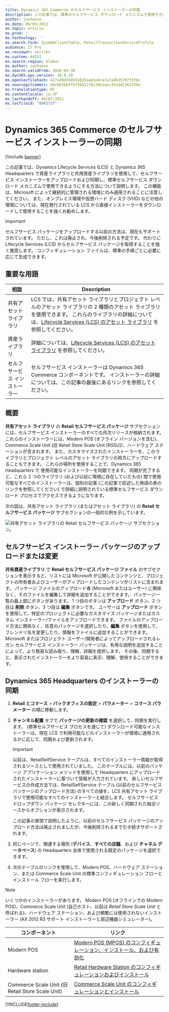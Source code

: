 ```yaml
---
title: Dynamics 365 Commerce のセルフサービス インストーラーの同期
description: この記事では、標準のセルフサービス ダウンロード メカニズムで使用できるように、セルフサービス インストーラーをアップロードおよび同期する方法について説明します。
author: jashanno
ms.date: 06/03/2022
ms.topic: article
ms.prod: ''
ms.technology: ''
ms.search.form: SysAADClientTable, RetailTransactionServiceProfile
audience: IT Pro
ms.reviewer: sericks
ms.custom: 44351
ms.search.region: Global
ms.author: jashanno
ms.search.validFrom: 2020-04-30
ms.dyn365.ops.version: 10.0.10
ms.openlocfilehash: 427ad0d3b8651635aae5e4ca7a7adb35707f5fbc
ms.sourcegitcommit: ddcb62bb5fbf26a1178c2bb1aec45a3d2362339e
ms.translationtype: HT
ms.contentlocale: ja-JP
ms.lasthandoff: 06/07/2022
ms.locfileid: "8942737"
---
```

# <a name="synchronize-self-service-installers-in-dynamics-365-commerce"></a>Dynamics 365 Commerce のセルフサービス インストーラーの同期

[!include [banner](../../includes/banner.md)]

この記事では、Dynamics Lifecycle Services (LCS) と Dynamics 365 Headquarters で資産ライブラリと共用資産ライブラリを使用して、セルフサービス インストーラーをアップロードおよび同期し、標準セルフサービス ダウンロード メカニズムで使用できるようにする方法について説明します。 この機能は、Microsoft によって継続的に管理される環境にのみ適用されることに注意してください。 また、オンプレミス環境や仮想ハード ディスク (VHD) などの他の環境については、現在発行されている LCS から直接インストーラーをダウンロードして使用することを強くお勧めします。

> [!IMPORTANT]
> セルフサービス パッケージをアップロードする以前の方法は、現在もサポートされています。 ただし、これは廃止され、今後削除される予定です。 代わりに Lifecycle Services (LCS) からセルフサービス パッケージを取得することを強く推奨します。 コンフィギュレーション ファイルは、標準の手順ごとに必要に応じて生成できます。

## <a name="key-terms"></a>重要な用語

| 相談 | Description |
|---|---|
| 共有アセット ライブラリ | LCS では、共有アセット ライブラリとプロジェクト レベルのアセット ライブラリの 2 種類のアセット ライブラリを使用できます。 これらのライブラリの詳細については、[Lifecycle Services (LCS) のアセット ライブラリ](../../fin-ops-core/dev-itpro/lifecycle-services/asset-library.md) を参照してください。 |
| 資産ライブラリ | 詳細については、[Lifecycle Services (LCS) のアセット ライブラリ](../../fin-ops-core/dev-itpro/lifecycle-services/asset-library.md) を参照してください。 |
| セルフ サービス インストーラー | セルフサービス インストーラーは Dynamics 365 Commerce コンポーネントです。 インストーラーの詳細については、この記事の最後にあるリンクを参照してください。 |

## <a name="overview"></a>概要

**共有アセット ライブラリ** の **Retail セルフサービス パッケージ** サブセクションには、セルフサービス インストーラーのすべての月次リリースが格納されます。 これらのインストーラーには、Modern POS (オフライン バージョンを含む)、Commerce Scale Unit (旧 Retail Store Scale Unit \[RSSU\])、ハードウェア ステーションが含まれます。 また、カスタマイズされたインストーラーを、このライブラリとプロジェクト レベルのアセット ライブラリの両方にアップロードすることもできます。 これらの場所を使用することで、Dynamics 365 Headquarters で 使用可能なインストーラーを同期できます。 同期が完了すると、これら 2 つのライブラリ (および以前に環境に存在していたもの) 間で使用可能なすべてのインストーラーは、個別の記事 (この記事で前述した用語の表のリンクを参照してください) で詳細に説明されている標準セルフサービス ダウンロード プロセスでアクセスできるようになります。

次の図は、共有アセット ライブラリ (またはアセット ライブラリ) の **Retail セルフサービス パッケージ** サブセクションの一般的な例を示しています。

![共有アセット ライブラリの Retail セルフサービス パッケージ サブセクション。](media/SharedAssets.jpg)

## <a name="upload-or-modify-the-self-service-installer-packages"></a>セルフサービス インストーラー パッケージのアップロードまたは変更

**共有資産ライブラリ** で **Retail セルフサービス パッケージ ファイル** のサブセクションを表示すると、リストには Microsoft が公開したコンテンツと、プロジェクトの所有者およびユーザーがアップロードしたコンテンツがリストに含まれます。 パッケージ ファイルのアップロード者 (Microsoft またはユーザー) に関係なく、そのファイルを編集して詳細を追加することができます。 パッケージ一覧の最上部にボタンがあります。 1 つ目のボタンは **アップロード** ボタン、2 つ目は **削除** ボタン、3 つ目は **編集** ボタンです。 ユーザーは **アップロード** ボタンを使用して、特定のプロジェクトに必要なカスタマイズ パッケージまたはカスタム インストーラー/ファイルをアップロードできます。 ファイルのアップロード方法に関係なく、任意のパッケージを選択したり、**編集** ボタンを使用して、フレンドリ名を変更したり、情報をファイルに追加することができます。 Microsoft またはプロジェクト ユーザー/開発者によってアップロードされるレガシ セルフサービス インストーラー パッケージは、有用な説明を追加することによって、より簡易な読み取り、理解、詳細を提供します。 その後、同期すると、表示されたインストーラーをより容易に表示、理解、使用することができます。

## <a name="synchronize-installers-in-dynamics-365-headquarters"></a>Dynamics 365 Headquarters のインストーラーの同期

1. **Retail とコマース** &gt; **バックオフィスの設定** &gt; **パラメーター** &gt; **コマース パラメーター** の順に移動します。
2. **チャンネル配置** タブで **パッケージの更新の確認** を選択して、同期を実行します。 (標準セルフサービス プロセスを通じて) ダウンロード可能なインストーラーは、現在 LCS で利用可能などのインストーラーが環境に適用されるかに応じて、同期および更新されます。

    > [!IMPORTANT]
    > 以前は、RetailSelfService テーブルは、すべてのインストーラー情報が取得されるソースとして使用されていました。 このテーブルには、以前のパッケージ アプリケーション メソッドを使用して Headquarters にアップロードされたインストーラーに基づいて情報が入力されています。 新しいセルフサービスの作成方法では、RetailSelfService テーブル (以前のセルフサービス パッケージのアップロード方法) のすべての値を、LCS 共有アセット ライブラリで使用可能なすべてのインストーラーと結合します。 セルフサービス ドロップダウン パッケージ セレクターには、この新しく同期された結合ソースからオプションが表示されます。
    >
    > この記事の冒頭で説明したように、以前のセルフサービス パッケージのアップロード方法は廃止されましたが、今後削除されるまで引き続きサポートされます。

3. 同じページで、関連する場所 (**デバイス**、**すべての店舗**、および **チャネル データベース**) の Headquarters 全体で使用される既定のパッケージを選択できます。
4. 次のテーブルのリンクを使用して、Modern POS、ハードウェア ステーション、または Commerce Scale Unit の標準コンフィギュレーション フローとインストール フローを実行します。

> [!NOTE]
> いくつかのインストーラーがあります。  Modern POS (オフラインでの Modern POS)、Commerce Scale Unit (自己ホスト、以前は *Retail Store Scale Unit* と呼ばれる)、ハードウェア ステーション、および頻繁には使用されないインストーラー (AX 2012 R3 サポート インストーラーと周辺機器シミュレーター)。

| コンポーネント | リンク |
|---|---|
| Modern POS | [Modern POS (MPOS) のコンフィギュレーション、インストール、および有効化](../retail-modern-pos-device-activation.md) |
| Hardware station | [Retail Hardware Station のコンフィギュレーションおよびインストール](../retail-hardware-station-configuration-installation.md) |
| Commerce Scale Unit (旧 Retail Store Scale Unit) | [Commerce Scale Unit のコンフィギュレーションとインストール](retail-store-scale-unit-configuration-installation.md) |


[!INCLUDE[footer-include](../../includes/footer-banner.md)]
